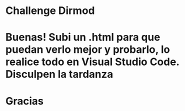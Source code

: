 # Challenge Dirmod

# Buenas! Subi un .html para que puedan verlo mejor y probarlo, lo realice todo en Visual Studio Code. Disculpen la tardanza
# Gracias
